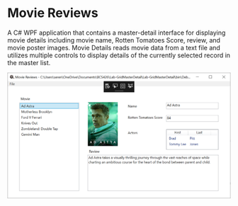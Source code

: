 # Movie Reviews
A C# WPF application that contains a master-detail interface for displaying movie details including movie name, Rotten Tomatoes Score, review, and movie poster images. Movie Details reads movie data from a text file and utilizes multiple controls to display details of the currently selected record in the master list.

<img src="MovieReviewsCapture.PNG" width="700">
